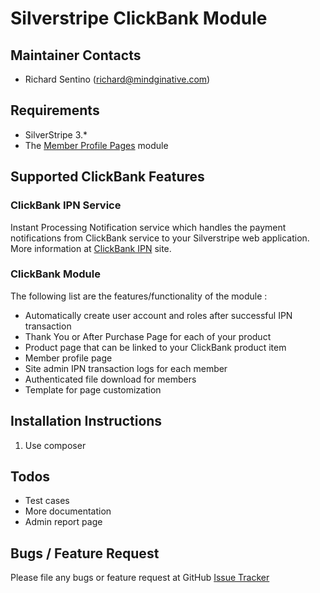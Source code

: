Silverstripe ClickBank Module
============================

Maintainer Contacts
-------------------
*  Richard Sentino (<richard@mindginative.com>)

Requirements
------------
* SilverStripe 3.*
* The [Member Profile Pages](https://github.com/symbiote/silverstripe-memberprofiles) module

Supported ClickBank Features
----------------------------

### ClickBank IPN Service
Instant Processing Notification service which handles the payment notifications from ClickBank service to your
Silverstripe web application. More information at [ClickBank IPN](http://www.clickbank.com/help/affiliate-help/affiliate-tools/instant-notification-service/) site.  

### ClickBank Module
The following list are the features/functionality of the module :

* Automatically create user account and roles after successful IPN transaction
* Thank You or After Purchase Page for each of your product
* Product page that can be linked to your ClickBank product item
* Member profile page
* Site admin IPN transaction logs for each member
* Authenticated file download for members
* Template for page customization

Installation Instructions
-------------------------
1. Use composer

Todos
----- 
* Test cases
* More documentation 
* Admin report page

Bugs / Feature Request 
----------------------
Please file any bugs or feature request at GitHub [Issue Tracker](https://github.com/rixrix/silverstripe-clickbank/issues)
